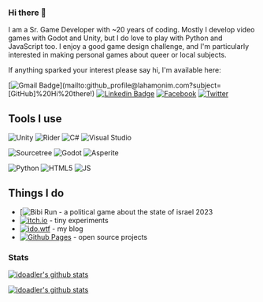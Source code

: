### Hi there 👋

<!--
## Hi there 👋
-->

I am a Sr. Game Developer with ~20 years of coding. 
Mostly I develop video games with Godot and Unity, but I do love to play with Python and JavaScript too.
I enjoy a good game design challenge, and I'm particularly interested in making personal games about queer or local subjects.


If anything sparked your interest please say hi, I'm available here:

[![Gmail Badge](https://img.shields.io/badge/-contact@lahamonim.com-c14438?style=flat-square&logo=Gmail&logoColor=white&link=mailto:github_profile@lahamonim.com?subject=[GitHub]%20Hi%20there!)](mailto:github_profile@lahamonim.com?subject=[GitHub]%20Hi%20there!) 
[![Linkedin Badge](https://img.shields.io/badge/-Ido%20Adler-0077B5?style=flat-square&logo=Linkedin&logoColor=white&link=https://www.linkedin.com/in/idoadler/)](https://www.linkedin.com/in/idoadler/)
[![Facebook](https://img.shields.io/badge/-Ido%20Adler-1877F2?style=flat-square&logo=facebook&logoColor=white&link=https://www.facebook.com/idoadler/)](https://www.facebook.com/idoadler/)
[![Twitter](https://img.shields.io/badge/-idowtf-1DA1F2?style=flat-square&logo=twitter&logoColor=white&link=https://twitter.com/idowtf)](https://twitter.com/idowtf)

## Tools I use
 ![Unity](https://img.shields.io/badge/Unity-100000?logo=unity&logoColor=white)
 ![Rider](https://img.shields.io/badge/Rider-000000?logo=Rider&logoColor=white)
 ![C#](https://img.shields.io/badge/-C%23-white?color=5C2D91&logo=csharp&logoColor=white) 
 ![Visual Studio](https://img.shields.io/badge/Visual_Studio-5C2D91?logo=visual%20studio&logoColor=white)

 ![Sourcetree](https://img.shields.io/badge/Sourcetree-0052CC?logo=Sourcetree&logoColor=white)
 ![Godot](https://img.shields.io/badge/Godot-v3.5-%23478cbf?logo=godot-engine&logoColor=white)
 ![Asperite](https://img.shields.io/badge/Aseprite-white?logo=Aseprite&logoColor=#7D929)

 ![Python](https://img.shields.io/badge/Python-3776AB?logo=python&logoColor=white)
 ![HTML5](https://img.shields.io/badge/HTML5-E34F26?logo=html5&logoColor=white)
 ![JS](https://img.shields.io/badge/JavaScript-F7DF1E?logo=javascript&logoColor=black)

## Things I do
- [![Bibi Run](http://bibirun.ido.wtf/) - a political game about the state of israel 2023
- [![itch.io](https://img.shields.io/badge/itch.io-FA5C5C?logo=itchdotio&logoColor=white&link=https://idoadler.itch.io)](https://idoadler.itch.io) - tiny experiments
- [![ido.wtf](https://img.shields.io/badge/ido.wtf-21759B?logo=wordpress&logoColor=white&link=https://ido.wtf/)](https://ido.wtf/) - my blog
- [![Github Pages](https://img.shields.io/badge/Github%20Pages-100000?logo=github&logoColor=white&link=https://idoadler.github.io)](https://idoadler.github.io) - open source projects


### Stats
[![idoadler's github stats](https://github-readme-stats.vercel.app/api?username=idoadler&theme=dark&show_icons=true)](https://github.com/idoadler)

[![idoadler's github stats](https://github-readme-stats.vercel.app/api/top-langs/?username=idoadler&theme=blue-green)](https://github.com/idoadler)

